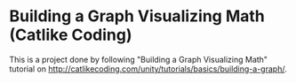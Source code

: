 # Building a Graph Visualizing Math (Catlike Coding)

This is  a project done by following "Building a Graph Visualizing Math" tutorial on http://catlikecoding.com/unity/tutorials/basics/building-a-graph/.



